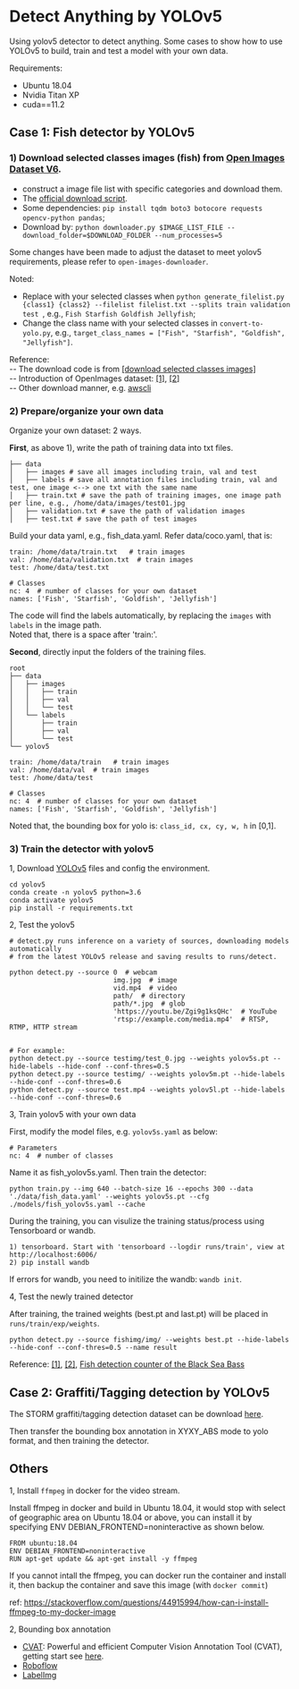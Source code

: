 # Detect Anything by YOLOv5

Using yolov5 detector to detect anything. Some cases to show how to use YOLOv5 to build, train and test a model with your own data.

Requirements:

- Ubuntu 18.04
- Nvidia Titan XP
- cuda==11.2





## Case 1: Fish detector by YOLOv5

### 1) Download selected classes images (fish) from [Open Images Dataset V6](https://storage.googleapis.com/openimages/web/download.html).

- construct a image file list with specific categories and download them.    
- The [official download script](https://raw.githubusercontent.com/openimages/dataset/master/downloader.py).    
- Some dependencies: `pip install tqdm boto3 botocore requests opencv-python pandas`;    
- Download by: `python downloader.py $IMAGE_LIST_FILE --download_folder=$DOWNLOAD_FOLDER --num_processes=5`  

Some changes have been made to adjust the dataset to meet yolov5 requirements, please refer to `open-images-downloader`.

Noted:  
- Replace with your selected classes when `python generate_filelist.py {class1} {class2} --filelist filelist.txt --splits train validation test
`, e.g., `Fish Starfish Goldfish Jellyfish`;  
- Change the class name with your selected classes in `convert-to-yolo.py`, e.g., `target_class_names = ["Fish", "Starfish", "Goldfish", "Jellyfish"]`.

Reference:  
-- The download code is from [[download selected classes images]](https://github.com/irvingzhang0512/open-images-downloader)    
-- Introduction of OpenImages dataset: [[1]](https://blog.csdn.net/irving512/article/details/116180438), [[2]](https://www.pianshen.com/article/7415336050/)  
-- Other download manner, e.g. [awscli](https://github.com/cvdfoundation/open-images-dataset#download-full-dataset-with-google-storage-transfer)



### 2) Prepare/organize your own data

Organize your own dataset: 2 ways.

**First**, as above 1), write the path of training data into txt files.

```
├── data
│   ├── images # save all images including train, val and test
│   ├── labels # save all annotation files including train, val and test, one image <--> one txt with the same name
│   ├── train.txt # save the path of training images, one image path per line, e.g., /home/data/images/test01.jpg
│   ├── validation.txt # save the path of validation images
│   ├── test.txt # save the path of test images
```

Build your data yaml, e.g., fish_data.yaml. Refer data/coco.yaml, that is:

```
train: /home/data/train.txt   # train images
val: /home/data/validation.txt  # train images 
test: /home/data/test.txt

# Classes
nc: 4  # number of classes for your own dataset
names: ['Fish', 'Starfish', 'Goldfish', 'Jellyfish'] 
```

The code will find the labels automatically, by replacing the `images` with `labels` in the image path.  
Noted that, there is a space after 'train:'.

**Second**, directly input the folders of the training files.
```
root
├── data
│   ├── images
│   │   ├── train
│   │   ├── val
│   │   └── test
│   └── labels
│       ├── train
│       ├── val
│       └── test
└── yolov5
```
```
train: /home/data/train   # train images
val: /home/data/val  # train images 
test: /home/data/test

# Classes
nc: 4  # number of classes for your own dataset
names: ['Fish', 'Starfish', 'Goldfish', 'Jellyfish'] 
```

Noted that, the bounding box for yolo is: `class_id, cx, cy, w, h` in [0,1].



### 3) Train the detector with yolov5  


1, Download [YOLOv5](https://github.com/ultralytics/yolov5) files and config the environment.   
```
cd yolov5
conda create -n yolov5 python=3.6
conda activate yolov5
pip install -r requirements.txt
```

2, Test the yolov5
```
# detect.py runs inference on a variety of sources, downloading models automatically 
# from the latest YOLOv5 release and saving results to runs/detect.

python detect.py --source 0  # webcam
                          img.jpg  # image
                          vid.mp4  # video
                          path/  # directory
                          path/*.jpg  # glob
                          'https://youtu.be/Zgi9g1ksQHc'  # YouTube
                          'rtsp://example.com/media.mp4'  # RTSP, RTMP, HTTP stream


# For example:
python detect.py --source testimg/test_0.jpg --weights yolov5s.pt --hide-labels --hide-conf --conf-thres=0.5
python detect.py --source testimg/ --weights yolov5m.pt --hide-labels --hide-conf --conf-thres=0.6
python detect.py --source test.mp4 --weights yolov5l.pt --hide-labels --hide-conf --conf-thres=0.6
```

3, Train yolov5 with your own data

First, modify the model files, e.g. `yolov5s.yaml` as below:  
```
# Parameters
nc: 4  # number of classes
```
Name it as fish_yolov5s.yaml. Then train the detector:  

```
python train.py --img 640 --batch-size 16 --epochs 300 --data './data/fish_data.yaml' --weights yolov5s.pt --cfg ./models/fish_yolov5s.yaml --cache
```

During the training, you can visulize the training status/process using Tensorboard or wandb. 

```
1) tensorboard. Start with 'tensorboard --logdir runs/train', view at http://localhost:6006/
2) pip install wandb
```

If errors for wandb, you need to initilize the wandb: `wandb init`. 


4, Test the newly trained detector  

After training, the trained weights (best.pt and last.pt) will be placed in `runs/train/exp/weights`. 
```
python detect.py --source fishimg/img/ --weights best.pt --hide-labels --hide-conf --conf-thres=0.5 --name result
```



Reference: [[1]](http://article.docway.net/it/details/6072e8bc0a6c640f8b462446), [[2]](https://www.mdnice.com/writing/328959e2439045849a06933c6380e148), [Fish detection counter of the Black Sea Bass](https://github.com/OnurcanKoken/Fish_Counter_YOLOv5L)




## Case 2: Graffiti/Tagging detection by YOLOv5

The STORM graffiti/tagging detection dataset can be download [here](https://zenodo.org/record/3238357#.YbXveH1ByYA).   

Then transfer the bounding box annotation in XYXY_ABS mode to yolo format, and then training the detector.





## Others

1, Install `ffmpeg` in docker for the video stream. 

Install ffmpeg in docker and build in Ubuntu 18.04, it would stop with select of geographic area on Ubuntu 18.04 or above, you can install it by specifying ENV DEBIAN_FRONTEND=noninteractive as shown below.

```
FROM ubuntu:18.04
ENV DEBIAN_FRONTEND=noninteractive
RUN apt-get update && apt-get install -y ffmpeg
```

If you cannot intall the ffmpeg, you can docker run the container and install it, then backup the container and save this image (with `docker commit`)

ref: https://stackoverflow.com/questions/44915994/how-can-i-install-ffmpeg-to-my-docker-image


2, Bounding box annotation 

- [CVAT](https://github.com/openvinotoolkit/cvat): Powerful and efficient Computer Vision Annotation Tool (CVAT), getting start see [here](https://blog.roboflow.com/cvat/).  
- [Roboflow](https://docs.roboflow.com/) 
- [LabelImg](https://github.com/tzutalin/labelImg)




